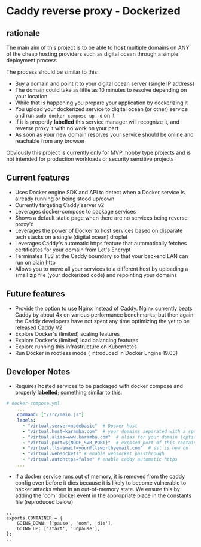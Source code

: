 # Caddy reverse proxy - Dockerized

## rationale
The main aim of this project is to be able to **host** multiple domains on ANY of the cheap hosting 
providers such as digital ocean through a simple deployment process

The process should be similar to this:
- Buy a domain and point it to your digital ocean server (single IP address)
- The domain could take as little as 10 minutes to resolve depending on your location 
- While that is happening you prepare your application by dockerizing it
- You upload your dockerized service to digital ocean (or other) service and run `sudo docker-compose up -d` on it
- If it is propertly **labelled** this service manager will recognize it, and reverse proxy it with no work on your part
- As soon as your new domain resolves your service should be online and reachable from any browser

Obviously this project is currently only for MVP, hobby type projects and is not intended for production workloads or security sensitive projects

## Current features
- Uses Docker engine SDK and API to detect when a Docker service is already running or being stood up/down
- Currently targeting Caddy server v2
- Leverages docker-compose to package services
- Shows a default static page when there are no services being reverse proxy'd
- Leverages the power of Docker to host services based on disparate tech stacks on a single (digital ocean) droplet
- Leverages Caddy's automatic https feature that automatically fetches certificates for your domain from Let's Encrypt
- Terminates TLS at the Caddy boundary so that your backend LAN can run on plain http
- Allows you to move all your services to a different host by uploading a small zip file (your dockerized code) and repointing your domains

## Future features
- Provide the option to use Nginx instead of Caddy. Nginx currently beats Caddy by about 4x on various performance
 benchmarks; but then again the Caddy developers have not spent any time optimizing the yet to be released Caddy V2 
- Explore Docker's (limited) scaling features
- Explore Docker's (limited) load balancing features
- Explore running this infrastructure on Kubernetes 
- Run Docker in rootless mode ( introduced in Docker Engine 19.03)

## Developer Notes
- Requires hosted services to be packaged with docker compose and properly **labelled**; something similar to this:

```yaml
# docker-compose.yml
    ...
    command: ["/src/main.js"]
    labels:
      - "virtual.server=nodebasic"  # Docker host
      - "virtual.host=karamba.com"  # your domains separated with a space
      - "virtual.alias=www.karamba.com"  # alias for your domain (optional) separated with a space
      - "virtual.port=${NODE_SVR_PORT}"  # exposed port of this container
      - "virtual.tls-email=your@tlsworthyemail.com"  # ssl is now on
      - "virtual.websockets" # enable websocket passthrough
      - "virtual.autohttps=false" # enable caddy automatic https
    ...
```

- If a docker service runs out of memory, it is removed from the caddy config even before it dies because it is
 likely to become vulnerable to hacker attacks when in an out-of-memory state. We ensure this by adding 
 the 'oom' docker event in the appropriate place in the constants file (reproduced below)  

```  
...
exports.CONTAINER = {
    GOING_DOWN: ['pause', 'oom', 'die'],
    GOING_UP: ['start', 'unpause'],
};
...
```  
